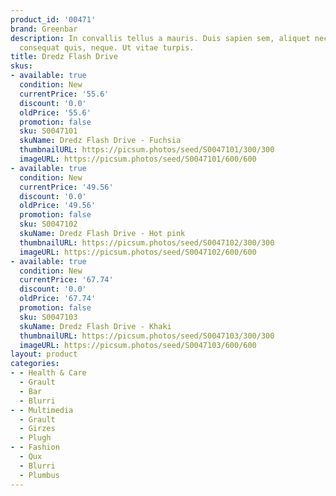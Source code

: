 ```yaml
---
product_id: '00471'
brand: Greenbar
description: In convallis tellus a mauris. Duis sapien sem, aliquet nec, commodo eget,
  consequat quis, neque. Ut vitae turpis.
title: Dredz Flash Drive
skus:
- available: true
  condition: New
  currentPrice: '55.6'
  discount: '0.0'
  oldPrice: '55.6'
  promotion: false
  sku: S0047101
  skuName: Dredz Flash Drive - Fuchsia
  thumbnailURL: https://picsum.photos/seed/S0047101/300/300
  imageURL: https://picsum.photos/seed/S0047101/600/600
- available: true
  condition: New
  currentPrice: '49.56'
  discount: '0.0'
  oldPrice: '49.56'
  promotion: false
  sku: S0047102
  skuName: Dredz Flash Drive - Hot pink
  thumbnailURL: https://picsum.photos/seed/S0047102/300/300
  imageURL: https://picsum.photos/seed/S0047102/600/600
- available: true
  condition: New
  currentPrice: '67.74'
  discount: '0.0'
  oldPrice: '67.74'
  promotion: false
  sku: S0047103
  skuName: Dredz Flash Drive - Khaki
  thumbnailURL: https://picsum.photos/seed/S0047103/300/300
  imageURL: https://picsum.photos/seed/S0047103/600/600
layout: product
categories:
- - Health & Care
  - Grault
  - Bar
  - Blurri
- - Multimedia
  - Grault
  - Girzes
  - Plugh
- - Fashion
  - Qux
  - Blurri
  - Plumbus
---
```

